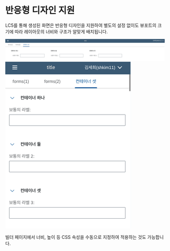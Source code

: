 # 반응형 디자인 지원

LC5를 통해 생성된 화면은 반응형 디자인을 지원하여 별도의 설정 없이도 뷰포트의 크기에 따라 레이아웃의 너비와 구조가 알맞게 배치됩니다.

![Image](assets/lc5_responsive_wide.png)
![Image](assets/lc5_responsive_phone.png)

빌더 페이지에서 너비, 높이 등 CSS 속성을 수동으로 지정하여 적용하는 것도 가능합니다.
